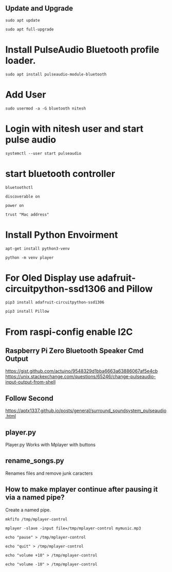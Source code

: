 ## Update and Upgrade
```
sudo apt update

sudo apt full-upgrade
```
# Install PulseAudio Bluetooth profile loader.
```
sudo apt install pulseaudio-module-bluetooth
```
# Add User
```
sudo usermod -a -G bluetooth nitesh
```

# Login with nitesh user and start pulse audio

```
systemctl --user start pulseaudio

```
# start bluetooth controller

```
bluetoothctl

discoverable on

power on

trust "Mac address"

```
# Install Python Envoirment 
```
apt-get install python3-venv

python -m venv player
```
# For Oled Display use adafruit-circuitpython-ssd1306 and Pillow

```
pip3 install adafruit-circuitpython-ssd1306

pip3 install Pillow

```
# From raspi-config enable I2C

## Raspberry Pi Zero Bluetooth Speaker Cmd Output
https://gist.github.com/actuino/9548329d1bba6663a63886067af5e4cb
https://unix.stackexchange.com/questions/65246/change-pulseaudio-input-output-from-shell
## Follow Second
https://aptx1337.github.io/posts/general/surround_soundsystem_pulseaudio.html

## player.py
Player.py Works with Mplayer with buttons

## rename_songs.py 
Renames files and remove junk caracters


## How to make mplayer continue after pausing it via a named pipe?

Create a named pipe.
```
mkfifo /tmp/mplayer-control

mplayer -slave -input file=/tmp/mplayer-control mymusic.mp3

echo "pause" > /tmp/mplayer-control

echo "quit" > /tmp/mplayer-control

echo "volume +10" > /tmp/mplayer-control

echo "volume -10" > /tmp/mplayer-control
```
